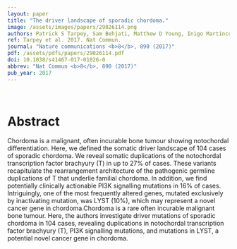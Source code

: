 ```yaml
---
layout: paper
title: "The driver landscape of sporadic chordoma."
image: /assets/images/papers/29026114.png
authors: Patrick S Tarpey, Sam Behjati, Matthew D Young, Inigo Martincorena, Ludmil B Alexandrov, Sarah J Farndon, Charlotte Guzzo, Claire Hardy, Calli Latimer, Adam P Butler, Jon W Teague, Adam Shlien, P Andrew Futreal, Sohrab Shah, Ali Bashashati, Farzad Jamshidi, Torsten O Nielsen, David Huntsman, Daniel Baumhoer, Sebastian Brandner, Jay Wunder, Brendan Dickson, Patricia Cogswell, Josh Sommer, Joanna J Phillips, M Fernanda Amary, Roberto Tirabosco, Nischalan Pillay, Stephen Yip, Michael R Stratton, Adrienne M Flanagan, Peter J Campbell
ref: Tarpey et al. 2017. Nat Commun.
journal: "Nature communications <b>8</b>, 890 (2017)"
pdf: /assets/pdfs/papers/29026114.pdf
doi: 10.1038/s41467-017-01026-0
abbrev: "Nat Commun <b>8</b>, 890 (2017)"
pub_year: 2017
---
```


<br />
<div data-badge-popover="right" data-badge-type="donut" data-pmid="29026114" data-hide-no-mentions="true" class="altmetric-embed"></div>

# Abstract

Chordoma is a malignant, often incurable bone tumour showing notochordal differentiation. Here, we defined the somatic driver landscape of 104 cases of sporadic chordoma. We reveal somatic duplications of the notochordal transcription factor brachyury (T) in up to 27% of cases. These variants recapitulate the rearrangement architecture of the pathogenic germline duplications of T that underlie familial chordoma. In addition, we find potentially clinically actionable PI3K signalling mutations in 16% of cases. Intriguingly, one of the most frequently altered genes, mutated exclusively by inactivating mutation, was LYST (10%), which may represent a novel cancer gene in chordoma.Chordoma is a rare often incurable malignant bone tumour. Here, the authors investigate driver mutations of sporadic chordoma in 104 cases, revealing duplications in notochordal transcription factor brachyury (T), PI3K signalling mutations, and mutations in LYST, a potential novel cancer gene in chordoma.

